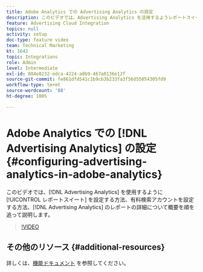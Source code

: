 ```yaml
---
title: Adobe Analytics での Advertising Analytics の設定
description: このビデオでは、Advertising Analytics を活用するようレポートスイートを設定する方法、Advertising Analytics 向けに有料検索アカウントとレポートの詳細を設定する方法を、順を追って大まかに説明します。
feature: Advertising Cloud Integration
topics: null
activity: setup
doc-type: feature video
team: Technical Marketing
kt: 1642
topic: Integrations
role: Admin
level: Intermediate
exl-id: 884e8232-edca-4224-a0b9-467a0136e12f
source-git-commit: fe861dfd541c1b9cb3b233fa3f56d55054305fd9
workflow-type: tm+mt
source-wordcount: '88'
ht-degree: 100%

---
```


# Adobe Analytics での [!DNL Advertising Analytics] の設定 {#configuring-advertising-analytics-in-adobe-analytics}

このビデオでは、[!DNL Advertising Analytics] を使用するように [!UICONTROL レポートスイート] を設定する方法、有料検索アカウントを設定する方法、[!DNL Advertising Analytics] のレポートの詳細について概要を順を追って説明します。

>[!VIDEO](https://video.tv.adobe.com/v/23119/?quality=12)

## その他のリソース {#additional-resources}

詳しくは、[機能ドキュメント](https://experienceleague.adobe.com/docs/analytics/integration/advertising-analytics/overview.html?lang=ja) を参照してください。

